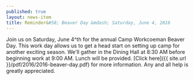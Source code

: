 ```yaml
---
published: true
layout: news-item
title: Reminder&#58; Beaver Day &mdash; Saturday, June 4, 2016
---
```


Join us on Saturday, June 4^th for the annual Camp Workcoeman Beaver Day. This work day allows us to get a head start on setting up camp for another exciting season. We'll gather in the Dining Hall at 8:30 AM before beginning work at 9:00 AM. Lunch will be provided. [Click here]({{ site.url }}/pdf/2016/2016-beaver-day.pdf) for more information. Any and all help is greatly appreciated.
